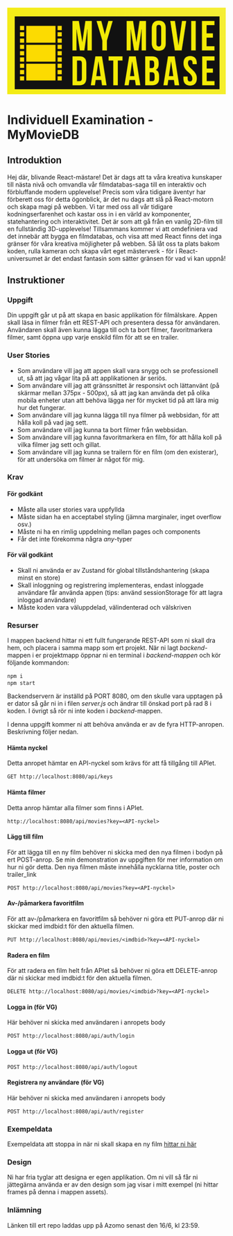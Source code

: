 ![logo](./assets/logo.png)

# Individuell Examination - MyMovieDB

## Introduktion 
Hej där, blivande React-mästare! Det är dags att ta våra kreativa kunskaper till nästa nivå och omvandla vår filmdatabas-saga till en interaktiv och förbluffande modern upplevelse! Precis som våra tidigare äventyr har förberett oss för detta ögonblick, är det nu dags att slå på React-motorn och skapa magi på webben. Vi tar med oss all vår tidigare kodningserfarenhet och kastar oss in i en värld av komponenter, statehantering och interaktivitet. Det är som att gå från en vanlig 2D-film till en fullständig 3D-upplevelse! Tillsammans kommer vi att omdefiniera vad det innebär att bygga en filmdatabas, och visa att med React finns det inga gränser för våra kreativa möjligheter på webben. Så låt oss ta plats bakom koden, rulla kameran och skapa vårt eget mästerverk - för i React-universumet är det endast fantasin som sätter gränsen för vad vi kan uppnå!

## Instruktioner

### Uppgift
Din uppgift går ut på att skapa en basic applikation för filmälskare. Appen skall läsa in filmer från ett REST-API och presentera dessa för användaren. Användaren skall även kunna lägga till och ta bort filmer, favoritmarkera filmer, samt öppna upp varje enskild film för att se en trailer.

### User Stories
- Som användare vill jag att appen skall vara snygg och se professionell ut, så att jag vågar lita på att applikationen är seriös.
- Som användare vill jag att gränssnittet är responsivt och lättanvänt (på skärmar mellan 375px - 500px), så att jag kan använda det på olika mobila enheter utan att behöva lägga ner för mycket tid på att lära mig hur det fungerar.
- Som användare vill jag kunna lägga till nya filmer på webbsidan, för att hålla koll på vad jag sett.
- Som användare vill jag kunna ta bort filmer från webbsidan.
- Som användare vill jag kunna favoritmarkera en film, för att hålla koll på vilka filmer jag sett och gillat.
- Som användare vill jag kunna se trailern för en film (om den existerar), för att undersöka om filmer är något för mig.

### Krav

#### För godkänt
- Måste alla user stories vara uppfyllda
- Måste sidan ha en acceptabel styling (jämna marginaler, inget overflow osv.)
- Måste ni ha en rimlig uppdelning mellan pages och components
- Får det inte förekomma några *any*-typer

#### För väl godkänt
- Skall ni använda er av Zustand för global tillståndshantering (skapa minst en store)
- Skall inloggning og registrering implementeras, endast inloggade användare får använda appen (tips: använd sessionStorage för att lagra inloggad användare)
- Måste koden vara väluppdelad, välindenterad och välskriven 

### Resurser
I mappen backend hittar ni ett fullt fungerande REST-API som ni skall dra hem, och placera i samma mapp som ert projekt. När ni lagt *backend*-mappen i er projektmapp öppnar ni en terminal i *backend-mappen* och kör följande kommandon:
```
npm i
npm start
```
Backendservern är inställd på PORT 8080, om den skulle vara upptagen på er dator så går ni in i filen *server.js* och ändrar till önskad port på rad 8 i koden. I övrigt så rör ni inte koden i *backend*-mappen.

I denna uppgift kommer ni att behöva använda er av de fyra HTTP-anropen. Beskrivning följer nedan.

#### Hämta nyckel
Detta anropet hämtar en API-nyckel som krävs för att få tillgång till APIet.
```
GET http://localhost:8080/api/keys
```

#### Hämta filmer
Detta anrop hämtar alla filmer som finns i APIet.
```
http://localhost:8080/api/movies?key=<API-nyckel>
```

#### Lägg till film
För att lägga till en ny film behöver ni skicka med den nya filmen i bodyn på ert POST-anrop. Se min demonstration av uppgiften för mer information om hur ni gör detta. Den nya filmen måste innehålla nycklarna title, poster och trailer_link
```
POST http://localhost:8080/api/movies?key=<API-nyckel>
```


#### Av-/påmarkera favoritfilm
För att av-/påmarkera en favoritfilm så behöver ni göra ett PUT-anrop där ni skickar med imdbid:t för den aktuella filmen.
```
PUT http://localhost:8080/api/movies/<imdbid>?key=<API-nyckel>
```

#### Radera en film
För att radera en film helt från APIet så behöver ni göra ett DELETE-anrop där ni skickar med imdbid:t för den aktuella filmen.
```
DELETE http://localhost:8080/api/movies/<imdbid>?key=<API-nyckel>
```

#### Logga in (för VG)
Här behöver ni skicka med användaren i anropets body
```
POST http://localhost:8080/api/auth/login
```

#### Logga ut (för VG)
```
POST http://localhost:8080/api/auth/logout
```

#### Registrera ny användare (för VG)
Här behöver ni skicka med användaren i anropets body
```
POST http://localhost:8080/api/auth/register
```

### Exempeldata
Exempeldata att stoppa in när ni skall skapa en ny film [hittar ni här](https://santosnr6.github.io/Data/movies.json)

### Design
Ni har fria tyglar att designa er egen applikation. Om ni vill så får ni jättegärna använda er av den design som jag visar i mitt exempel (ni hittar frames på denna i mappen assets).

### Inlämning
Länken till ert repo laddas upp på Azomo senast den 16/6, kl 23:59.
